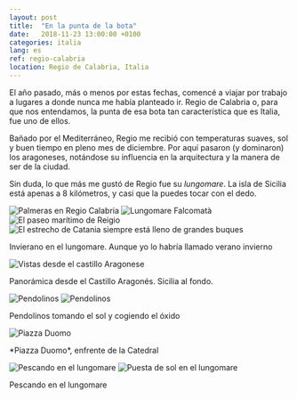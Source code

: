 ```yaml
---
layout: post
title:  "En la punta de la bota"
date:   2018-11-23 13:00:00 +0100
categories: italia
lang: es
ref: regio-calabria
location: Regio de Calabria, Italia
---
```


El año pasado, más o menos por estas fechas, comencé a viajar por trabajo a lugares a donde nunca me había planteado ir. Regio de Calabria o, para que nos entendamos, la punta de esa bota tan característica que es Italia, fue uno de ellos. 

Bañado por el Mediterráneo, Regio me recibió con temperaturas suaves, sol y buen tiempo en pleno mes de diciembre. Por aquí pasaron (y dominaron) los aragoneses, notándose su influencia en la arquitectura y la manera de ser de la ciudad. 

Sin duda, lo que más me gustó de Regio fue su *lungomare*. La isla de Sicilia está apenas a 8 kilómetros, y casi que la puedes tocar con el dedo. 

<div class="post-image">
    <img src="/fernweh/photo/2018-11-23-Regio-Calabria/Regio_05.jpg" alt="Palmeras en Regio Calabria" />
    <img src="/fernweh/photo/2018-11-23-Regio-Calabria/Regio_06.jpg" alt="Lungomare Falcomatà" />
<div class="post-image post-image--split">
    <img src="/fernweh/photo/2018-11-23-Regio-Calabria/Regio_07.jpg" alt="El paseo marítimo de Reigio" />
    <img src="/fernweh/photo/2018-11-23-Regio-Calabria/Regio_08.jpg" alt="El estrecho de Catania siempre está lleno de grandes buques" />
</div>                                                                                                                         
    <p class="post-image-caption">Invierano en el lungomare. Aunque yo lo habría llamado verano invierno</p>
</div>

<div class="post-image">
    <img src="/fernweh/photo/2018-11-23-Regio-Calabria/Regio_10.jpg" alt="Vistas desde el castillo Aragonese" />
<p class="post-image-caption">Panorámica desde el Castillo Aragonés. Sicilia al fondo.</p>
</div>

<div class="post-image post-image--split">
    <img src="/fernweh/photo/2018-11-23-Regio-Calabria/Regio_02.jpg" alt="Pendolinos" />
    <img src="/fernweh/photo/2018-11-23-Regio-Calabria/Regio_03.jpg" alt="Pendolinos" />                                                                                                            
    <p class="post-image-caption">Pendolinos tomando el sol y cogiendo el óxido</p>
</div>

<div class="post-image">
    <img src="/fernweh/photo/2018-11-23-Regio-Calabria/Regio_05.jpg" alt="Piazza Duomo" />                                                                                                                   
    <p class="post-image-caption">*Piazza Duomo*, enfrente de la Catedral</p>
</div>

<div class="post-image">
    <img src="/fernweh/photo/2018-11-23-Regio-Calabria/Regio_01.jpg" alt="Pescando en el lungomare" />
    <img src="/fernweh/photo/2018-11-23-Regio-Calabria/Regio_09.jpg" alt="Puesta de sol en el lungomare" />                                                                                                                     
    <p class="post-image-caption">Pescando en el lungomare</p>
</div>
